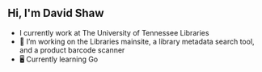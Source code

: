 ## Hi, I'm David Shaw

<!--
**ds1242/ds1242** is a ✨ _special_ ✨ repository because its `README.md` (this file) appears on your GitHub profile.

Here are some ideas to get you started:

- 🔭 I’m currently working on ...
- 🌱 I’m currently learning ...
- 👯 I’m looking to collaborate on ...
- 🤔 I’m looking for help with ...
- 💬 Ask me about ...
- 📫 How to reach me: ...
- 😄 Pronouns: ...
- ⚡ Fun fact: ...
-->
- I currently work at The University of Tennessee Libraries
- 🔭 I’m working on the Libraries mainsite, a library metadata search tool, and a product barcode scanner 
- 🖥️ Currently learning Go
